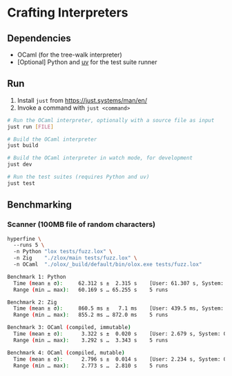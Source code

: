 # Crafting Interpreters

## Dependencies

- OCaml (for the tree-walk interpreter)
- [Optional] Python and [uv](https://docs.astral.sh/uv) for the test suite runner

## Run

1. Install `just` from https://just.systems/man/en/
2. Invoke a command with `just <command>`

```sh
# Run the OCaml interpreter, optionally with a source file as input
just run [FILE]

# Build the OCaml interpreter
just build

# Build the OCaml interpreter in watch mode, for development
just dev

# Run the test suites (requires Python and uv)
just test
```

## Benchmarking

### Scanner (100MB file of random characters)

```sh
hyperfine \ 
  --runs 5 \ 
  -n Python "lox tests/fuzz.lox" \ 
  -n Zig    "./zlox/main tests/fuzz.lox" \ 
  -n OCaml  "./olox/_build/default/bin/olox.exe tests/fuzz.lox"
```

```sh
Benchmark 1: Python
  Time (mean ± σ):     62.312 s ±  2.315 s    [User: 61.307 s, System: 0.939 s]
  Range (min … max):   60.169 s … 65.255 s    5 runs

Benchmark 2: Zig
  Time (mean ± σ):     860.5 ms ±   7.1 ms    [User: 439.5 ms, System: 417.0 ms]
  Range (min … max):   855.2 ms … 872.0 ms    5 runs

Benchmark 3: OCaml (compiled, immutable)
  Time (mean ± σ):      3.322 s ±  0.020 s    [User: 2.679 s, System: 0.636 s]
  Range (min … max):    3.292 s …  3.343 s    5 runs

Benchmark 4: OCaml (compiled, mutable)
  Time (mean ± σ):      2.796 s ±  0.014 s    [User: 2.234 s, System: 0.556 s]
  Range (min … max):    2.773 s …  2.810 s    5 runs
```